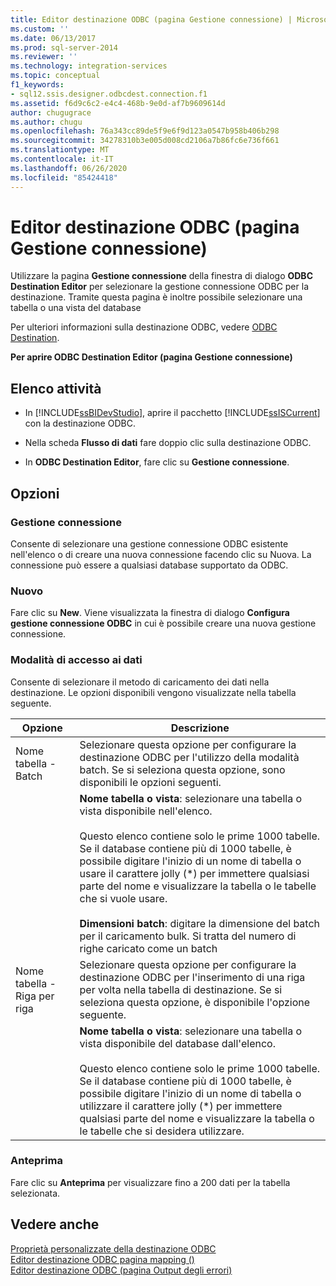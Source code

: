 ```yaml
---
title: Editor destinazione ODBC (pagina Gestione connessione) | Microsoft Docs
ms.custom: ''
ms.date: 06/13/2017
ms.prod: sql-server-2014
ms.reviewer: ''
ms.technology: integration-services
ms.topic: conceptual
f1_keywords:
- sql12.ssis.designer.odbcdest.connection.f1
ms.assetid: f6d9c6c2-e4c4-468b-9e0d-af7b9609614d
author: chugugrace
ms.author: chugu
ms.openlocfilehash: 76a343cc89de5f9e6f9d123a0547b958b406b298
ms.sourcegitcommit: 34278310b3e005d008cd2106a7b86fc6e736f661
ms.translationtype: MT
ms.contentlocale: it-IT
ms.lasthandoff: 06/26/2020
ms.locfileid: "85424418"
---
```

# <a name="odbc-destination-editor-connection-manager-page"></a>Editor destinazione ODBC (pagina Gestione connessione)
  Utilizzare la pagina **Gestione connessione** della finestra di dialogo **ODBC Destination Editor** per selezionare la gestione connessione ODBC per la destinazione. Tramite questa pagina è inoltre possibile selezionare una tabella o una vista del database  
  
 Per ulteriori informazioni sulla destinazione ODBC, vedere [ODBC Destination](data-flow/odbc-destination.md).  
  
 **Per aprire ODBC Destination Editor (pagina Gestione connessione)**  
  
## <a name="task-list"></a>Elenco attività  
  
-   In [!INCLUDE[ssBIDevStudio](../includes/ssbidevstudio-md.md)], aprire il pacchetto [!INCLUDE[ssISCurrent](../includes/ssiscurrent-md.md)] con la destinazione ODBC.  
  
-   Nella scheda **Flusso di dati** fare doppio clic sulla destinazione ODBC.  
  
-   In **ODBC Destination Editor**, fare clic su **Gestione connessione**.  
  
## <a name="options"></a>Opzioni  
  
### <a name="connection-manager"></a>Gestione connessione  
 Consente di selezionare una gestione connessione ODBC esistente nell'elenco o di creare una nuova connessione facendo clic su Nuova. La connessione può essere a qualsiasi database supportato da ODBC.  
  
### <a name="new"></a>Nuovo  
 Fare clic su **New**. Viene visualizzata la finestra di dialogo **Configura gestione connessione ODBC** in cui è possibile creare una nuova gestione connessione.  
  
### <a name="data-access-mode"></a>Modalità di accesso ai dati  
 Consente di selezionare il metodo di caricamento dei dati nella destinazione. Le opzioni disponibili vengono visualizzate nella tabella seguente.  
  
|Opzione|Descrizione|  
|------------|-----------------|  
|Nome tabella - Batch|Selezionare questa opzione per configurare la destinazione ODBC per l'utilizzo della modalità batch. Se si seleziona questa opzione, sono disponibili le opzioni seguenti.|  
||**Nome tabella o vista**: selezionare una tabella o vista disponibile nell'elenco.<br /><br /> Questo elenco contiene solo le prime 1000 tabelle. Se il database contiene più di 1000 tabelle, è possibile digitare l'inizio di un nome di tabella o usare il carattere jolly (\*) per immettere qualsiasi parte del nome e visualizzare la tabella o le tabelle che si vuole usare.<br /><br /> **Dimensioni batch**: digitare la dimensione del batch per il caricamento bulk. Si tratta del numero di righe caricato come un batch|  
|Nome tabella - Riga per riga|Selezionare questa opzione per configurare la destinazione ODBC per l'inserimento di una riga per volta nella tabella di destinazione. Se si seleziona questa opzione, è disponibile l'opzione seguente.|  
||**Nome tabella o vista**: selezionare una tabella o vista disponibile del database dall'elenco.<br /><br /> Questo elenco contiene solo le prime 1000 tabelle. Se il database contiene più di 1000 tabelle, è possibile digitare l'inizio di un nome di tabella o utilizzare il carattere jolly (*) per immettere qualsiasi parte del nome e visualizzare la tabella o le tabelle che si desidera utilizzare.|  
  
### <a name="preview"></a>Anteprima  
 Fare clic su **Anteprima** per visualizzare fino a 200 dati per la tabella selezionata.  
  
## <a name="see-also"></a>Vedere anche  
 [Proprietà personalizzate della destinazione ODBC](data-flow/odbc-destination-custom-properties.md)   
 [Editor destinazione ODBC pagina mapping &#40;&#41;](../../2014/integration-services/odbc-destination-editor-mappings-page.md)   
 [Editor destinazione ODBC &#40;pagina Output degli errori&#41;](../../2014/integration-services/odbc-destination-editor-error-output-page.md)  
  
  
